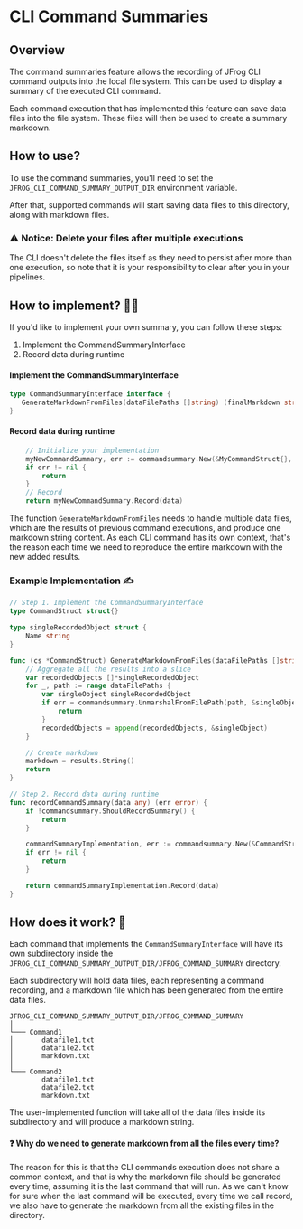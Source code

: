 # CLI Command Summaries

## Overview

The command summaries feature allows the recording of JFrog CLI command outputs into the local file system. This can be used to display a summary of the executed CLI command.

Each command execution that has implemented this feature can save data files into the file system. These files will then be used to create a summary markdown.

## How to use?

To use the command summaries, you'll need to set the `JFROG_CLI_COMMAND_SUMMARY_OUTPUT_DIR` environment variable.

After that, supported commands will start saving data files to this directory, along with markdown files.

### ⚠️ Notice: Delete your files after multiple executions

The CLI doesn't delete the files itself as they need to persist after more than one execution, so note that it is your responsibility to clear after you in your pipelines.

## How to implement? 👩‍💻

If you'd like to implement your own summary, you can follow these steps:

1. Implement the CommandSummaryInterface
2. Record data during runtime

#### Implement the CommandSummaryInterface
 ```go
type CommandSummaryInterface interface {
	GenerateMarkdownFromFiles(dataFilePaths []string) (finalMarkdown string, err error)
}
 ```
  
#### Record data during runtime
```go
    // Initialize your implementation
	myNewCommandSummary, err := commandsummary.New(&MyCommandStruct{}, "myNewCommandSummary")
	if err != nil {
		return
	}
	// Record
	return myNewCommandSummary.Record(data)
 ```

The function `GenerateMarkdownFromFiles` needs to handle multiple data files, which are the results of previous command executions, and produce one markdown string content.
As each CLI command has its own context, that's the reason each time we need to reproduce the entire markdown with the new added results.

 ### Example Implementation ✍️
 

```go
// Step 1. Implement the CommandSummaryInterface
type CommandStruct struct{}

type singleRecordedObject struct {
	Name string
}

func (cs *CommandStruct) GenerateMarkdownFromFiles(dataFilePaths []string) (markdown string, err error) {
	// Aggregate all the results into a slice
	var recordedObjects []*singleRecordedObject
	for _, path := range dataFilePaths {
		var singleObject singleRecordedObject
		if err = commandsummary.UnmarshalFromFilePath(path, &singleObject); err != nil {
			return
		}
		recordedObjects = append(recordedObjects, &singleObject)
	}

	// Create markdown
	markdown = results.String()
	return
}

// Step 2. Record data during runtime
func recordCommandSummary(data any) (err error) {
	if !commandsummary.ShouldRecordSummary() {
		return
	}

	commandSummaryImplementation, err := commandsummary.New(&CommandStruct{}, "CommandName")
	if err != nil {
		return
	}

	return commandSummaryImplementation.Record(data)
}

 ```

 

## How does it work? 🚧

Each command that implements the `CommandSummaryInterface` will have its own subdirectory inside the `JFROG_CLI_COMMAND_SUMMARY_OUTPUT_DIR/JFROG_COMMAND_SUMMARY` directory.

Each subdirectory will hold data files, each representing a command recording, and a markdown file which has been generated from the entire data files.


```
JFROG_CLI_COMMAND_SUMMARY_OUTPUT_DIR/JFROG_COMMAND_SUMMARY  
│
└─── Command1
│       datafile1.txt
│       datafile2.txt
│       markdown.txt
│   
└─── Command2
        datafile1.txt
        datafile2.txt
        markdown.txt
```

The user-implemented function will take all of the data files inside its subdirectory and will produce a markdown string.

#### ❓ Why do we need to generate markdown from all the files every time?

The reason for this is that the CLI commands execution does not share a common context, and that is why the markdown file should be generated every time, assuming it is the last command that will run. As we can't know for sure when the last command will be executed, every time we call record, we also have to generate the markdown from all the existing files in the directory.